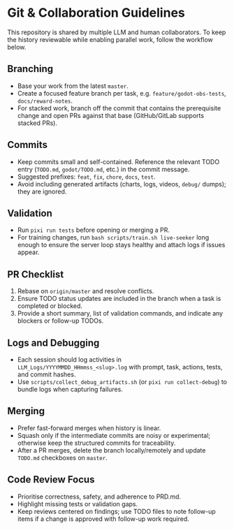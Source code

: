 # Git & Collaboration Guidelines

This repository is shared by multiple LLM and human collaborators. To keep the history reviewable while enabling parallel work, follow the workflow below.

## Branching
- Base your work from the latest `master`.
- Create a focused feature branch per task, e.g. `feature/godot-obs-tests`, `docs/reward-notes`.
- For stacked work, branch off the commit that contains the prerequisite change and open PRs against that base (GitHub/GitLab supports stacked PRs).

## Commits
- Keep commits small and self-contained. Reference the relevant TODO entry (`TODO.md`, `godot/TODO.md`, etc.) in the commit message.
- Suggested prefixes: `feat`, `fix`, `chore`, `docs`, `test`.
- Avoid including generated artifacts (charts, logs, videos, `debug/` dumps); they are ignored.

## Validation
- Run `pixi run tests` before opening or merging a PR.
- For training changes, run `bash scripts/train.sh live-seeker` long enough to ensure the server loop stays healthy and attach logs if issues appear.

## PR Checklist
1. Rebase on `origin/master` and resolve conflicts.
2. Ensure TODO status updates are included in the branch when a task is completed or blocked.
3. Provide a short summary, list of validation commands, and indicate any blockers or follow-up TODOs.

## Logs and Debugging
- Each session should log activities in `LLM_Logs/YYYYMMDD_HHmmss_<slug>.log` with prompt, task, actions, tests, and commit hashes.
- Use `scripts/collect_debug_artifacts.sh` (or `pixi run collect-debug`) to bundle logs when capturing failures.

## Merging
- Prefer fast-forward merges when history is linear.
- Squash only if the intermediate commits are noisy or experimental; otherwise keep the structured commits for traceability.
- After a PR merges, delete the branch locally/remotely and update `TODO.md` checkboxes on `master`.

## Code Review Focus
- Prioritise correctness, safety, and adherence to PRD.md.
- Highlight missing tests or validation gaps.
- Keep reviews centered on findings; use TODO files to note follow-up items if a change is approved with follow-up work required.
